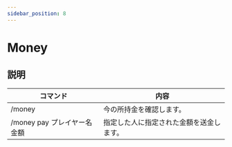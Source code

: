 ```yaml
---
sidebar_position: 8
---
```


# Money
## 説明


| コマンド | 内容 |
| ---- | ---- |
| /money | 今の所持金を確認します。 |
| /money pay プレイヤー名 金額 | 指定した人に指定された金額を送金します。 |


